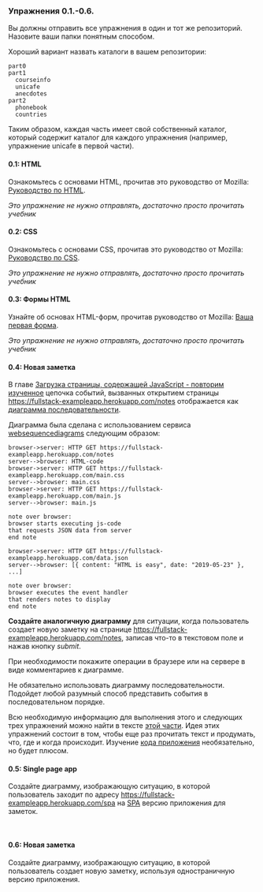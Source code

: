<h3>Упражнения 0.1.-0.6.</h3>

Вы должны отправить все упражнения в один и тот же репозиторий. Назовите ваши папки понятным способом.

Хороший вариант назвать каталоги в вашем репозитории:

```
part0
part1
  courseinfo
  unicafe
  anecdotes
part2
  phonebook
  countries
```

Таким образом, каждая часть имеет свой собственный каталог, который содержит каталог для каждого упражнения (например, упражнение unicafe в первой части).

  <h4>0.1: HTML</h4>

Ознакомьтесь с основами HTML, прочитав это руководство от Mozilla: [Руководство по HTML](https://developer.mozilla.org/ru/docs/Learn/Getting_started_with_the_web/HTML_basics).

<i>Это упражнение не нужно отправлять, достаточно просто прочитать учебник</i>

  <h4>0.2: CSS</h4>

Ознакомьтесь с основами CSS, прочитав это руководство от Mozilla: [Руководство по CSS](https://developer.mozilla.org/ru/docs/Learn/Getting_started_with_the_web/CSS_basics).

<i>Это упражнение не нужно отправлять, достаточно просто прочитать учебник</i>

  <h4>0.3: Формы HTML</h4>

Узнайте об основах HTML-форм, прочитав руководство от Mozilla: [Ваша первая форма](https://developer.mozilla.org/ru/docs/Learn/HTML/Forms/Your_first_HTML_form).

<i>Это упражнение не нужно отправлять, достаточно просто прочитать учебник</i>

  <h4>0.4: Новая заметка</h4>

В главе [Загрузка страницы, содержащей JavaScript - повторим изученное](/ru/part0/fundamentals_of_web_apps#Загрузка%20страницы,%20содержащей%20JavaScript%20-%20повторим%20изученное) цепочка событий, вызванных открытием страницы <https://fullstack-exampleapp.herokuapp.com/notes> отображается как [диаграмма последовательности](https://www.geeksforgeeks.org/unified-modeling-language-uml-sequence-diagrams/).

Диаграмма была сделана с использованием сервиса [websequencediagrams](https://www.websequencediagrams.com) следующим образом:

```
browser->server: HTTP GET https://fullstack-exampleapp.herokuapp.com/notes
server-->browser: HTML-code
browser->server: HTTP GET https://fullstack-exampleapp.herokuapp.com/main.css
server-->browser: main.css
browser->server: HTTP GET https://fullstack-exampleapp.herokuapp.com/main.js
server-->browser: main.js

note over browser:
browser starts executing js-code
that requests JSON data from server
end note

browser->server: HTTP GET https://fullstack-exampleapp.herokuapp.com/data.json
server-->browser: [{ content: "HTML is easy", date: "2019-05-23" }, ...]

note over browser:
browser executes the event handler
that renders notes to display
end note
```

**Создайте аналогичную диаграмму** для ситуации, когда пользователь создает новую заметку на странице <https://fullstack-exampleapp.herokuapp.com/notes>, записав что-то в текстовом поле и нажав кнопку <i>submit</i>.

При необходимости покажите операции в браузере или на сервере в виде комментариев к диаграмме.

Не обязательно использовать диаграмму последовательности. Подойдет любой разумный способ представить события в последовательном порядке.

Всю необходимую информацию для выполнения этого и следующих трех упражнений можно найти в тексте [этой части](/ru/part0/fundamentals_of_web_apps#Формы%20и%20HTTP%20POST).
Идея этих упражнений состоит в том, чтобы еще раз прочитать текст и продумать, что, где и когда происходит. Изучение [кода приложения](https://github.com/mluukkai/example_app) необязательно, но будет плюсом.

  <h4>0.5: Single page app</h4>

Создайте диаграмму, изображающую ситуацию, в которой пользователь заходит по адресу <https://fullstack-exampleapp.herokuapp.com/spa> на [SPA](/ru/part0/fundamentals_of_web_apps#single-page-app) версию приложения для заметок.

   <h4>0.6: Новая заметка</h4>

Создайте диаграмму, изображающую ситуацию, в которой пользователь создает новую заметку, используя одностраничную версию приложения.